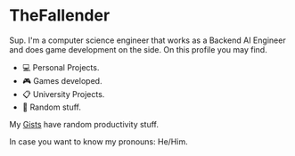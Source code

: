 # TheFallender
Sup. I'm a computer science engineer that works as a Backend AI Engineer and does game development on the side. On this profile you may find.
- 💻 Personal Projects.
- 🎮 Games developed.
- 📋 University Projects.
- 🔢 Random stuff.

My [Gists](https://gist.github.com/TheFallender) have random productivity stuff.

In case you want to know my pronouns: He/Him.
